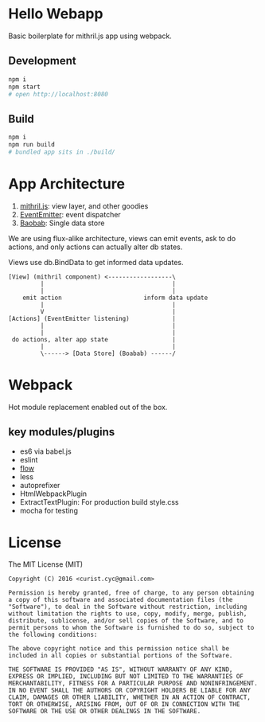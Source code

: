 # Hello Webapp

Basic boilerplate for mithril.js app using webpack.


## Development

```sh
npm i
npm start
# open http://localhost:8080
```

## Build

```sh
npm i
npm run build
# bundled app sits in ./build/
```

# App Architecture

1. [mithril.js][1]: view layer, and other goodies
2. [EventEmitter][2]: event dispatcher
3. [Baobab][3]: Single data store

We are using flux-alike architecture, views can emit events, ask to do actions, and only actions can actually alter db states.

Views use db.BindData to get informed data updates.

    [View] (mithril component) <------------------\
             |                                    |
             |                                    |
        emit action                       inform data update
             |                                    |
             V                                    |
    [Actions] (EventEmitter listening)            |
             |                                    |
             |                                    |
     do actions, alter app state                  |
             |                                    |
             \------> [Data Store] (Boabab) ------/


# Webpack

Hot module replacement enabled out of the box.

## key modules/plugins

* es6 via babel.js
* eslint
* [flow][4]
* less
* autoprefixer
* HtmlWebpackPlugin
* ExtractTextPlugin: For production build style.css
* mocha for testing

# License

The MIT License (MIT)

    Copyright (C) 2016 <curist.cyc@gmail.com>
    
    Permission is hereby granted, free of charge, to any person obtaining a copy of this software and associated documentation files (the "Software"), to deal in the Software without restriction, including without limitation the rights to use, copy, modify, merge, publish, distribute, sublicense, and/or sell copies of the Software, and to permit persons to whom the Software is furnished to do so, subject to the following conditions:
    
    The above copyright notice and this permission notice shall be included in all copies or substantial portions of the Software.
    
    THE SOFTWARE IS PROVIDED "AS IS", WITHOUT WARRANTY OF ANY KIND, EXPRESS OR IMPLIED, INCLUDING BUT NOT LIMITED TO THE WARRANTIES OF MERCHANTABILITY, FITNESS FOR A PARTICULAR PURPOSE AND NONINFRINGEMENT. IN NO EVENT SHALL THE AUTHORS OR COPYRIGHT HOLDERS BE LIABLE FOR ANY CLAIM, DAMAGES OR OTHER LIABILITY, WHETHER IN AN ACTION OF CONTRACT, TORT OR OTHERWISE, ARISING FROM, OUT OF OR IN CONNECTION WITH THE SOFTWARE OR THE USE OR OTHER DEALINGS IN THE SOFTWARE.




[1]: http://mithril.js.org/
[2]: https://nodejs.org/api/events.html
[3]: https://github.com/Yomguithereal/baobab

[4]: https://flowtype.org/docs/getting-started.html
